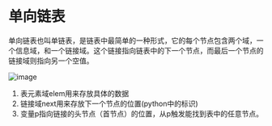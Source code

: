 
# 单向链表

单向链表也叫单链表，是链表中最简单的一种形式，它的每个节点包含两个域，一个信息域，和一个链接域。这个链接指向链表中的下一个节点，而最后一个节点的链接域则指向另一个空值。

![image](https://github.com/xiaoxingchen505/DataStructure-Algorithm-Notes/blob/master/images/sll.png)

1. 表元素域elem用来存放具体的数据
2. 链接域next用来存放下一个节点的位置(python中的标识)
3. 变量p指向链接的头节点（首节点）的位置，从p触发能找到表中的任意节点。